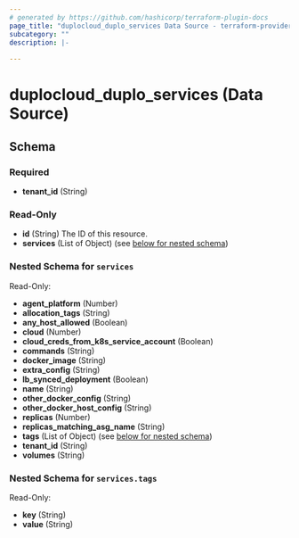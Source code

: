 ```yaml
---
# generated by https://github.com/hashicorp/terraform-plugin-docs
page_title: "duplocloud_duplo_services Data Source - terraform-provider-duplocloud"
subcategory: ""
description: |-
  
---
```


# duplocloud_duplo_services (Data Source)





<!-- schema generated by tfplugindocs -->
## Schema

### Required

- **tenant_id** (String)

### Read-Only

- **id** (String) The ID of this resource.
- **services** (List of Object) (see [below for nested schema](#nestedatt--services))

<a id="nestedatt--services"></a>
### Nested Schema for `services`

Read-Only:

- **agent_platform** (Number)
- **allocation_tags** (String)
- **any_host_allowed** (Boolean)
- **cloud** (Number)
- **cloud_creds_from_k8s_service_account** (Boolean)
- **commands** (String)
- **docker_image** (String)
- **extra_config** (String)
- **lb_synced_deployment** (Boolean)
- **name** (String)
- **other_docker_config** (String)
- **other_docker_host_config** (String)
- **replicas** (Number)
- **replicas_matching_asg_name** (String)
- **tags** (List of Object) (see [below for nested schema](#nestedobjatt--services--tags))
- **tenant_id** (String)
- **volumes** (String)

<a id="nestedobjatt--services--tags"></a>
### Nested Schema for `services.tags`

Read-Only:

- **key** (String)
- **value** (String)



